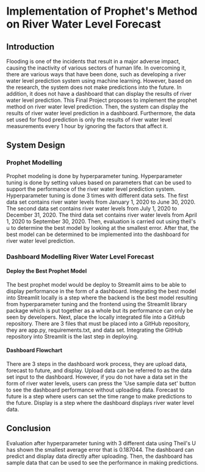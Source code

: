 # Implementation of Prophet's Method on River Water Level Forecast

## Introduction
Flooding is one of the incidents that result in a major adverse impact, causing the inactivity of various sectors of human life. In overcoming it, there are various ways that have been done, such as developing a river water level prediction system using machine learning. However, based on the research, the system does not make predictions into the future. In addition, it does not have a dashboard that can display the results of river water level prediction. This Final Project proposes to implement the prophet method on river water level prediction. Then, the system can display the results of river water level prediction in a dashboard. Furthermore, the data set used for flood prediction is only the results of river water level measurements every 1 hour by ignoring the factors that affect it. 

## System Design
### Prophet Modelling
Prophet modeling is done by hyperparameter tuning. Hyperparameter tuning is done by setting values based on parameters that can be used to support the performance of the river water level prediction system. Hyperparameter tuning is done 3 times with different data sets. The first data set contains river water levels from January 1, 2020 to June 30, 2020. The second data set contains river water levels from July 1, 2020 to December 31, 2020. The third data set contains river water levels from April 1, 2020 to September 30, 2020. Then, evaluation is carried out using theil's u to determine the best model by looking at the smallest error. After that, the best model can be determined to be implemented into the dashboard for river water level prediction.
### Dashboard Modelling River Water Level Forecast
#### Deploy the Best Prophet Model
The best prophet model would be deploy to Streamlit aims to be able to display performance in the form of a dashboard. Integrating the best model into Streamlit locally is a step where the backend is the best model resulting from hyperparameter tuning and the frontend using the Streamlit library package which is put together as a whole but its performance can only be seen by developers. Next, place the locally integrated file into a GitHub repository. There are 3 files that must be placed into a GitHub repository, they are app.py, requirements.txt, and data set. Integrating the GitHub repository into Streamlit is the last step in deploying.
#### Dashboard Flowchart
There are 3 steps in the dashboard work process, they are upload data, forecast to future, and display. Upload data can be referred to as the data set input to the dashboard. However, if you do not have a data set in the form of river water levels, users can press the 'Use sample data set' button to see the dashboard performance without uploading data. Forecast to future is a step where users can set the time range to make predictions to the future. Display is a step where the dashboard displays river water level data.

## Conclusion
Evaluation after hyperparameter tuning with 3 different data using Theil's U has shown the smallest average error that is 0.187044. The dashboard can predict and display data directly after uploading. Then, the dashboard has sample data that can be used to see the performance in making predictions.
